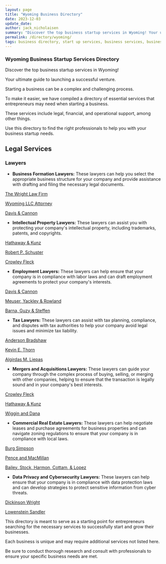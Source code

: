 ```yaml
---
layout: page
title: "Wyoming Business Directory"
date: 2023-12-03
update_date: 
author: jack_nicholaisen
summary: "Discover the top business startup services in Wyoming! Your ultimate guide to launching a successful venture."  
permalink: /directory/wyoming/
tags: business directory, start up services, business services, business lawyers, registered agents,
---
```


### Wyoming Business Startup Services Directory

Discover the top business startup services in Wyoming! 

Your ultimate guide to launching a successful venture.

Starting a business can be a complex and challenging process.
 
To make it easier, we have compiled a directory of essential services that entrepreneurs may need when starting a business. 

These services include legal, financial, and operational support, among other things. 

Use this directory to find the right professionals to help you with your business startup needs.

## Legal Services

### Lawyers

-   **Business Formation Lawyers:** These lawyers can help you select the appropriate business structure for your company and provide assistance with drafting and filing the necessary legal documents.

<a href="https://wrightslawfirm.com/wyoming-llc-formation/" target="_blank">The Wright Law Firm</a>

<a href="https://wyomingllcattorney.com/" target="_blank">Wyoming LLC Attorney</a>

<a href="https://davisandcannon.com/commercial-business-law/" target="_blank">Davis & Cannon</a>

-   **Intellectual Property Lawyers:** These lawyers can assist you with protecting your company's intellectual property, including trademarks, patents, and copyrights.

<a href="https://www.hkwyolaw.com/practice-area/business-corporate-law/intellectual-property/" target="_blank">Hathaway & Kunz</a>

<a href="https://www.bobschuster.com/practice-areas/intellectual-property-attorney/" target="_blank">Robert P. Schuster</a>

<a href="https://crowleyfleck.com/practice-areas/intellectual-property-and-technology/" target="_blank">Crowley Fleck</a>

-   **Employment Lawyers:** These lawyers can help ensure that your company is in compliance with labor laws and can draft employment agreements to protect your company's interests.

<a href="https://davisandcannon.com/employment-law/" target="_blank">Davis & Cannon</a>

<a href="https://meuserlaw.com/" target="_blank">Meuser, Yackley & Rowland</a>

<a href="https://www.bgs.com/business-law/employment-law" target="_blank">Barna, Guzy & Steffen</a>

-   **Tax Lawyers:** These lawyers can assist with tax planning, compliance, and disputes with tax authorities to help your company avoid legal issues and minimize tax liability.

<a href="https://andersonbradshawtax.com/areas-we-serve/wyoming-tax-attorneys/" target="_blank">Anderson Bradshaw</a>

<a href="https://www.thorntaxlaw.com/tax-law/wyoming/" target="_blank">Kevin E. Thorn</a>

<a href="https://liepaslaw.com/" target="_blank">Algirdas M. Liepas</a>

-   **Mergers and Acquisitions Lawyers:** These lawyers can guide your company through the complex process of buying, selling, or merging with other companies, helping to ensure that the transaction is legally sound and in your company's best interests.

<a href="https://crowleyfleck.com/practice-areas/mergers-and-acquisitions/" target="_blank">Crowley Fleck</a>

<a href="https://www.hkwyolaw.com/practice-area/business-corporate-law/mergers-acquisitions/" target="_blank">Hathaway & Kunz</a>

<a href="https://www.wiggin.com/services/corporate/mergers-and-acquisitions/" target="_blank">Wiggin and Dana</a>

-   **Commercial Real Estate Lawyers:** These lawyers can help negotiate leases and purchase agreements for business properties and can navigate zoning regulations to ensure that your company is in compliance with local laws.

<a href="https://www.burgsimpson.com/wyoming/commercial-litigation/real-estate-land-use-litigation/" target="_blank">Burg Simpson</a>

<a href="https://www.penceandmac.com/index.php/practice-areas/real-estate-transactions-and-law/" target="_blank">Pence and MacMillan</a>

<a href="https://www.performance-law.com/practice-areas/real-estate-law/" target="_blank">Bailey, Stock, Harmon, Cottam, & Lopez</a>

-   **Data Privacy and Cybersecurity Lawyers:** These lawyers can help ensure that your company is in compliance with data protection laws and can develop strategies to protect sensitive information from cyber threats.

<a href="https://www.dickinson-wright.com/practice-areas/data-privacy-cybersecurity?tab=0" target="_blank">Dickinson Wright</a>

<a href="https://www.lowenstein.com/practices/privacy-cybersecurity" target="_blank">Lowenstein Sandler</a>

This directory is meant to serve as a starting point for entrepreneurs searching for the necessary services to successfully start and grow their businesses. 

Each business is unique and may require additional services not listed here. 

Be sure to conduct thorough research and consult with professionals to ensure your specific business needs are met.
